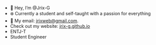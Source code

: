 - 👋 Hey, I’m @Jrix-G
- ❄️ Currently a student and self-taught with a passion for everything
- 👾 My email: jrixweb@gmail.com.
- Check out my website: [jrix-g.github.io](https://jrix-g.github.io/)
- ENTJ-T
- Student Engineer
